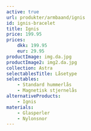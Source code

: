 ```yaml
---
active: true
url: produkter/armbaand/ignis
id: ignis-bracelet
title: Ignis
price: 199.95
prices:
    dkk: 199.95
    eur: 29.95
productImage: img.da.jpg
productImage2: img2.da.jpg
collection: Astra
selectablesTitle: Låsetype
selectables:
    - Standard hummerlås
    - Magnetisk stjernelås
alternativeProducts:
    - Ignis
materials:
    - Glasperler
    - Nylonsnor
---
```

